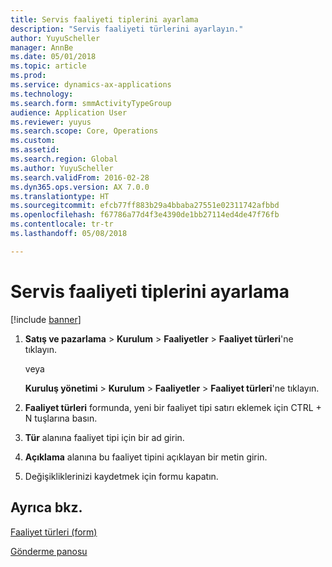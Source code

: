 ```yaml
---
title: Servis faaliyeti tiplerini ayarlama
description: "Servis faaliyeti türlerini ayarlayın."
author: YuyuScheller
manager: AnnBe
ms.date: 05/01/2018
ms.topic: article
ms.prod: 
ms.service: dynamics-ax-applications
ms.technology: 
ms.search.form: smmActivityTypeGroup
audience: Application User
ms.reviewer: yuyus
ms.search.scope: Core, Operations
ms.custom: 
ms.assetid: 
ms.search.region: Global
ms.author: YuyuScheller
ms.search.validFrom: 2016-02-28
ms.dyn365.ops.version: AX 7.0.0
ms.translationtype: HT
ms.sourcegitcommit: efcb77ff883b29a4bbaba27551e02311742afbbd
ms.openlocfilehash: f67786a77d4f3e4390de1bb27114ed4de47f76fb
ms.contentlocale: tr-tr
ms.lasthandoff: 05/08/2018

---
```



# <a name="set-up-service-activity-types"></a>Servis faaliyeti tiplerini ayarlama 

[!include [banner](../includes/banner.md)]


1.  **Satış ve pazarlama** \> **Kurulum** \> **Faaliyetler** \> **Faaliyet türleri**'ne tıklayın.
    
    veya
    
    **Kuruluş yönetimi** \> **Kurulum** \> **Faaliyetler** \> **Faaliyet türleri**'ne tıklayın.

2.  **Faaliyet türleri** formunda, yeni bir faaliyet tipi satırı eklemek için CTRL + N tuşlarına basın.

3.  **Tür** alanına faaliyet tipi için bir ad girin.

4.  **Açıklama** alanına bu faaliyet tipini açıklayan bir metin girin.

5.  Değişikliklerinizi kaydetmek için formu kapatın.

## <a name="see-also"></a>Ayrıca bkz.

[Faaliyet türleri (form)](https://technet.microsoft.com/en-us/library/aa583718\(v=ax.60\))

[Gönderme panosu](dispatch-board.md)

  



